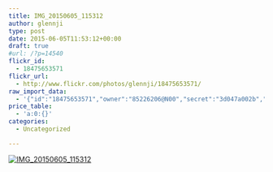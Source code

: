 ```yaml
---
title: IMG_20150605_115312
author: glennji
type: post
date: 2015-06-05T11:53:12+00:00
draft: true
#url: /?p=14540
flickr_id:
  - 18475653571
flickr_url:
  - http://www.flickr.com/photos/glennji/18475653571/
raw_import_data:
  - '{"id":"18475653571","owner":"85226206@N00","secret":"3d047a002b","server":"287","farm":1,"title":"IMG_20150605_115312","ispublic":0,"isfriend":0,"isfamily":0,"description":{"_content":""},"dateupload":"1433469455","lastupdate":"1433469461","datetaken":"2015-06-05 11:53:12","datetakengranularity":"0","datetakenunknown":"0","ownername":"glennji","tags":"","machine_tags":"","originalsecret":"a40e092f5d","originalformat":"jpg","latitude":0,"longitude":0,"accuracy":0,"context":0,"media":"photo","media_status":"ready","url_o":"https://farm1.staticflickr.com/287/18475653571_a40e092f5d_o.jpg","height_o":"3120","width_o":"4160"}'
price_table:
  - 'a:0:{}'
categories:
  - Uncategorized

---
```

<p class="flickr-image">
  <a href="http://www.flickr.com/photos/glennji/18475653571/" class="flickr-link"><img src="http://i1.wp.com/glennji.com/wp-content/uploads/2015/06/18475653571_a40e092f5d_o.jpg?fit=1024%2C1024" width="" height="" alt="IMG_20150605_115312" class="keyring-img" /></a>
</p>
